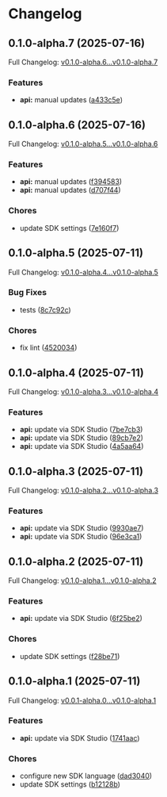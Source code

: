 # Changelog

## 0.1.0-alpha.7 (2025-07-16)

Full Changelog: [v0.1.0-alpha.6...v0.1.0-alpha.7](https://github.com/greenflash-ai/typescript/compare/v0.1.0-alpha.6...v0.1.0-alpha.7)

### Features

* **api:** manual updates ([a433c5e](https://github.com/greenflash-ai/typescript/commit/a433c5e086c4d030535720d30c4b850b618a08ab))

## 0.1.0-alpha.6 (2025-07-16)

Full Changelog: [v0.1.0-alpha.5...v0.1.0-alpha.6](https://github.com/greenflash-ai/typescript/compare/v0.1.0-alpha.5...v0.1.0-alpha.6)

### Features

* **api:** manual updates ([f394583](https://github.com/greenflash-ai/typescript/commit/f39458372879ccc5eab4284f930964df2c6c7f78))
* **api:** manual updates ([d707f44](https://github.com/greenflash-ai/typescript/commit/d707f44ddc5496ed4088940fc3bc2cfdac737905))


### Chores

* update SDK settings ([7e160f7](https://github.com/greenflash-ai/typescript/commit/7e160f70f83c16954821841de590cb9163c30629))

## 0.1.0-alpha.5 (2025-07-11)

Full Changelog: [v0.1.0-alpha.4...v0.1.0-alpha.5](https://github.com/greenflash-ai/typescript/compare/v0.1.0-alpha.4...v0.1.0-alpha.5)

### Bug Fixes

* tests ([8c7c92c](https://github.com/greenflash-ai/typescript/commit/8c7c92c806f29f0a61ccc44ab584060d687cdd60))


### Chores

* fix lint ([4520034](https://github.com/greenflash-ai/typescript/commit/4520034fa575aac4dbe20024394746a01f319717))

## 0.1.0-alpha.4 (2025-07-11)

Full Changelog: [v0.1.0-alpha.3...v0.1.0-alpha.4](https://github.com/greenflash-ai/typescript/compare/v0.1.0-alpha.3...v0.1.0-alpha.4)

### Features

* **api:** update via SDK Studio ([7be7cb3](https://github.com/greenflash-ai/typescript/commit/7be7cb3639c51e3655096518e36126e30f63ff3c))
* **api:** update via SDK Studio ([89cb7e2](https://github.com/greenflash-ai/typescript/commit/89cb7e2a121150bcd78c76487b0b2870e46520db))
* **api:** update via SDK Studio ([4a5aa64](https://github.com/greenflash-ai/typescript/commit/4a5aa6458c2fc6c8c0673785c68510a310966db7))

## 0.1.0-alpha.3 (2025-07-11)

Full Changelog: [v0.1.0-alpha.2...v0.1.0-alpha.3](https://github.com/greenflash-ai/typescript/compare/v0.1.0-alpha.2...v0.1.0-alpha.3)

### Features

* **api:** update via SDK Studio ([9930ae7](https://github.com/greenflash-ai/typescript/commit/9930ae7b69fe06e14fcfafb1224c703f57d8bd13))
* **api:** update via SDK Studio ([96e3ca1](https://github.com/greenflash-ai/typescript/commit/96e3ca195f958bd94e2e1e33a0fd9a3dcfac9527))

## 0.1.0-alpha.2 (2025-07-11)

Full Changelog: [v0.1.0-alpha.1...v0.1.0-alpha.2](https://github.com/greenflash-ai/typescript/compare/v0.1.0-alpha.1...v0.1.0-alpha.2)

### Features

* **api:** update via SDK Studio ([6f25be2](https://github.com/greenflash-ai/typescript/commit/6f25be2e77f57474963536aad5589c64f402466d))


### Chores

* update SDK settings ([f28be71](https://github.com/greenflash-ai/typescript/commit/f28be712b18e5b8f25f6dcf614d5217377c0fc18))

## 0.1.0-alpha.1 (2025-07-11)

Full Changelog: [v0.0.1-alpha.0...v0.1.0-alpha.1](https://github.com/greenflash-ai/typescript/compare/v0.0.1-alpha.0...v0.1.0-alpha.1)

### Features

* **api:** update via SDK Studio ([1741aac](https://github.com/greenflash-ai/typescript/commit/1741aac57674701aa35ce8358fd8a70778a7553e))


### Chores

* configure new SDK language ([dad3040](https://github.com/greenflash-ai/typescript/commit/dad3040bf0d86ca6e9c45bfa7b4e1b5df984a374))
* update SDK settings ([b12128b](https://github.com/greenflash-ai/typescript/commit/b12128b85a61893089db22234d3a4044e94a765b))
